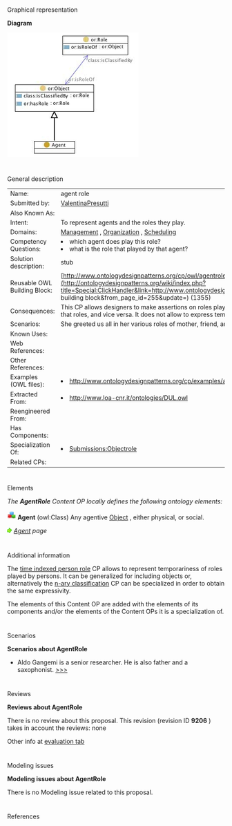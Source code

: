 # 

 Graphical representation



__Diagram__ 





[![Image:agentrole.jpg](./Agentrole.jpg)](../Image/Agentrole.jpg.md "Image:agentrole.jpg")





# 

 General description




|  |  |
| --- | --- |
|  Name:  |  agent role  |
|  Submitted by:  | [ValentinaPresutti](../User/ValentinaPresutti.md "User:ValentinaPresutti")  |
|  Also Known As:  |  |
|  Intent:  |  To represent agents and the roles they play.  |
|  Domains:  | [Management](../Community/Management.md "Community:Management")  , [Organization](../Community/Organization.md "Community:Organization")  , [Scheduling](../Community/Scheduling.md "Community:Scheduling")  |
|  Competency Questions:  | <li>       which agent does play this role?      </li><li>       what is the role that played by that agent?      </li> |
|  Solution description:  |  stub  |
|  Reusable OWL Building Block:  | [http://www.ontologydesignpatterns.org/cp/owl/agentrole.owl](http://ontologydesignpatterns.org/wiki/index.php?title=Special:ClickHandler&link=http://www.ontologydesignpatterns.org/cp/owl/agentrole.owl&message=OWL building block&from_page_id=255&update=)  (1355)  |
|  Consequences:  |  This CP allows designers to make assertions on roles played by agents without involving the agents that play that roles, and vice versa. It does not allow to express temporariness of roles.  |
|  Scenarios:  |  She greeted us all in her various roles of mother, friend, and daughter.  |
|  Known Uses:  |  |
|  Web References:  |  |
|  Other References:  |  |
|  Examples (OWL files):  | <li><a class="external free" href="http://www.ontologydesignpatterns.org/cp/examples/agentrole/ex1.owl" rel="nofollow" title="http://www.ontologydesignpatterns.org/cp/examples/agentrole/ex1.owl">        http://www.ontologydesignpatterns.org/cp/examples/agentrole/ex1.owl       </a></li> |
|  Extracted From:  | <li><a class="external free" href="http://www.loa-cnr.it/ontologies/DUL.owl" rel="nofollow" title="http://www.loa-cnr.it/ontologies/DUL.owl">        http://www.loa-cnr.it/ontologies/DUL.owl       </a></li> |
|  Reengineered From:  |  |
|  Has Components:  |  |
|  Specialization Of:  | <li><a href="../Objectrole/Objectrole.md" title="Submissions:Objectrole">        Submissions:Objectrole       </a></li> |
|  Related CPs:  |  |



  





# 

 Elements



_The
 __AgentRole__ 
 Content OP locally defines the following ontology elements:_ 





[![Class](./20px-Class.gif)](../Image/Class.gif.md "Class")
__Agent__ 
 (owl:Class) Any agentive
 [Object](../Object/Object.md "Submissions:Objectrole/Object") 
 , either physical, or social.
 
[![](./11px-ArrowRight.gif)](../Image/ArrowRight.gif.md "ArrowRight.gif")
_[Agent](./ActingFor/Agent.md "Submissions:AgentRole/Agent") 
 page_ 


# 

 Additional information



 The
 [time indexed person role](../Time_indexed_person_role/Time_indexed_person_role.md "Submissions:Time indexed person role") 
 CP allows to represent temporariness of roles played by persons. It can be generalized for including objects or, alternatively the
 [n-ary classification](../Nary_Participation/Nary_Participation.md "Submissions:Nary Participation") 
 CP can be specialized in order to obtain the same expressivity.
 



 The elements of this Content OP are added with the elements of its components and/or the elements of the Content OPs it is a specialization of.
 



# 

 Scenarios




__Scenarios about AgentRole__ 

* Aldo Gangemi is a senior researcher. He is also father and a saxophonist. [>>>](./AgentRole/Scenario_1.md "http://ontologydesignpatterns.org/wiki/Submissions:AgentRole/Scenario_1")



# 

 Reviews




__Reviews about AgentRole__ 


 There is no review about this proposal.
This revision (revision ID
 __9206__ 
 ) takes in account the reviews: none
 



 Other info at
 [evaluation tab](http://ontologydesignpatterns.org/wiki/index.php?title=Submissions:AgentRole&action=evaluation "http://ontologydesignpatterns.org/wiki/index.php?title=Submissions:AgentRole&action=evaluation") 





  





# 

 Modeling issues




__Modeling issues about AgentRole__ 


 There is no Modeling issue related to this proposal.
 




  





# 

 References